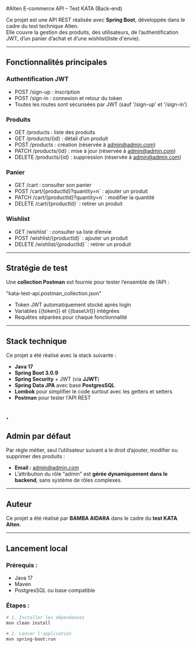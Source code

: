 #Alten E-commerce API – Test KATA (Back-end)

Ce projet est une API REST réalisée avec **Spring Boot**, développée dans le cadre du test technique Alten.  
Elle couvre la gestion des produits, des utilisateurs, de l’authentification JWT, d’un panier d’achat et d’une wishlist(liste d'envie).

---

## Fonctionnalités principales

### Authentification JWT
- POST /sign-up : inscription
- POST /sign-in : connexion et retour du token
- Toutes les routes sont sécurisées par JWT (sauf '/sign-up' et '/sign-in')

### Produits
- GET /products : liste des produits
- GET /products/{id} : détail d’un produit
- POST /products : création (réservée à admin@admin.com)
- PATCH /products/{id} : mise à jour (réservée à admin@admin.com)
- DELETE /products/{id} : suppression (réservée à admin@admin.com)

### Panier
- GET /cart : consulter son panier
- POST /cart/{productId}?quantity=n` : ajouter un produit
- PATCH /cart/{productId}?quantity=n` : modifier la quantité
- DELETE /cart/{productId}` : retirer un produit

### Wishlist
- GET /wishlist` : consulter sa liste d’envie
- POST /wishlist/{productId}` : ajouter un produit
- DELETE /wishlist/{productId}` : retirer un produit

---

## Stratégie de test

Une **collection Postman** est fournie pour tester l’ensemble de l’API :  

"kata-test-api.postman_collection.json"
- Token JWT automatiquement stocké après login
- Variables {{token}} et {{baseUrl}} intégrées
- Requêtes séparées pour chaque fonctionnalité

---

##  Stack technique

Ce projet a été réalisé avec la stack suivante :

-  **Java 17**
-  **Spring Boot 3.0.9**
-  **Spring Security** + JWT (via **JJWT**)
-  **Spring Data JPA** avec base **PostgresSQL**
-  **Lombok** pour simplifier le code surtout avec les getters et setters
-  **Postman** pour tester l'API REST

.
---

## Admin par défaut

Par règle métier, seul l’utilisateur suivant a le droit d’ajouter, modifier ou supprimer des produits :

- **Email :** admin@admin.com
- L’attribution du rôle "admin" est **gérée dynamiquement dans le backend**, sans système de rôles complexes.

---

## Auteur

Ce projet a été réalisé par **BAMBA AIDARA** dans le cadre du **test KATA Alten**.

---

## Lancement local

### Prérequis :
- Java 17
- Maven
- PostgresSQL ou base compatible

### Étapes :

```bash
# 1. Installer les dépendances
mvn clean install

# 2. Lancer l'application
mvn spring-boot:run